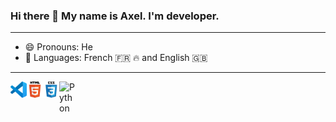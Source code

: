 ### Hi there 👋 My name is Axel. I'm developer.
---
- 😄 Pronouns: He
- 👅 Languages: French 🇫🇷 🔥 and English 🇬🇧
---

<img align="left" alt="Visual Studio Code" width="26px" src="https://raw.githubusercontent.com/github/explore/80688e429a7d4ef2fca1e82350fe8e3517d3494d/topics/visual-studio-code/visual-studio-code.png" />
<img align="left" alt="HTML5" width="26px" src="https://raw.githubusercontent.com/github/explore/80688e429a7d4ef2fca1e82350fe8e3517d3494d/topics/html/html.png" />
<img align="left" alt="CSS3" width="26px" src="https://raw.githubusercontent.com/github/explore/80688e429a7d4ef2fca1e82350fe8e3517d3494d/topics/css/css.png" />
<img align="left" alt="Python" width="26px" src="https://user-images.githubusercontent.com/29656920/97880882-b4e93d00-1d47-11eb-9708-d4e6afeecd37.png"/>
